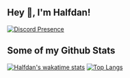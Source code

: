 ## Hey 👋, I'm Halfdan!
[![Discord Presence](https://lanyard.cnrad.dev/api/507873841721376779)](https://discord.com/users/507873841721376779)
## Some of my Github Stats
[![Halfdan's wakatime stats](https://github-readme-stats.vercel.app/api/wakatime?username=halfdanlund)](https://github.com/anuraghazra/github-readme-stats)
[![Top Langs](https://github-readme-stats.vercel.app/api/top-langs/?username=HalfdanDK&layout=compact)](https://github.com/HalfdanDK/github-readme-stats)
